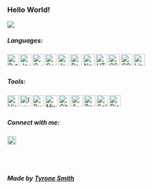 ### Hello World!

<img src = "https://media.giphy.com/media/S5EOnENYbDCyrvvsjv/giphy.gif">

##### Languages: 
<img align="left" alt="Python" width="26px" src="https://github.com/tdstyrone/tdstyrone/blob/master/READMEImages/python.png" />
<img align="left" alt="Java" width="26px" src="https://github.com/tdstyrone/tdstyrone/blob/master/READMEImages/Java.png" />
<img align="left" alt="C" width="26px" src="https://github.com/tdstyrone/tdstyrone/blob/master/READMEImages/C.png" />
<img align="left" alt="C++" width="26px" src="https://github.com/tdstyrone/tdstyrone/blob/master/READMEImages/c++.png" />
<img align="left" alt="JavaScript" width="26px" src="https://github.com/tdstyrone/tdstyrone/blob/master/READMEImages/javascript.png" />
<img align="left" alt="React" width="26px" src="https://github.com/tdstyrone/tdstyrone/blob/master/READMEImages/react.png" />
<img align="left" alt="Node.js" width="26px" src="https://github.com/tdstyrone/tdstyrone/blob/master/READMEImages/nodejs.png" />
<img align="left" alt="HTML5" width="26px" src="https://github.com/tdstyrone/tdstyrone/blob/master/READMEImages/html.png" />
<img align="left" alt="CSS3" width="26px" src="https://github.com/tdstyrone/tdstyrone/blob/master/READMEImages/css.png" />
<img align="left" alt="SQL" width="26px" src="https://github.com/tdstyrone/tdstyrone/blob/master/READMEImages/sql.png" />
<img align="left" alt="Linux" width="26px" src="https://github.com/tdstyrone/tdstyrone/blob/master/READMEImages/linux.png" />

<br />
<br />

##### Tools: 
<img align="left" alt="Visual Studio Code" width="26px" src="https://github.com/tdstyrone/tdstyrone/blob/master/READMEImages/visual-studio-code.png" />
<img align="left" alt="IntelliJ" width="26px" src="https://github.com/tdstyrone/tdstyrone/blob/master/READMEImages/IntelliJ.png" />
<img align="left" alt="Pycharm" width="26px" src="https://github.com/tdstyrone/tdstyrone/blob/master/READMEImages/pycharm.png" />
<img align="left" alt="MySQL" width="28px" src="https://github.com/tdstyrone/tdstyrone/blob/master/READMEImages/mysql.png" />
<img align="left" alt="Git" width="26px" src="https://github.com/tdstyrone/tdstyrone/blob/master/READMEImages/git.png" />
<img align="left" alt="AWS" width="26px" src="https://github.com/tdstyrone/tdstyrone/blob/master/READMEImages/AWS.png" />
<img align="left" alt="Bootstrap" width="26px" src="https://github.com/tdstyrone/tdstyrone/blob/master/READMEImages/Bootstrap.png" />
<img align="left" alt="Selenium" width="26px" src="https://github.com/tdstyrone/tdstyrone/blob/master/READMEImages/Selenium.png" />
<img align="left" alt="Django" width="26px" src="https://github.com/tdstyrone/tdstyrone/blob/master/READMEImages/django.png" />

<br />
<br />



##### Connect with me: 
<a href="https://www.linkedin.com/in/tdstyrone/"><img src="https://img.icons8.com/android/24/000000/linkedin.png" height="20px" width="20px"/></a>




<br />
<br />

##### Made by [Tyrone Smith](https://github.com/tdstyrone)
